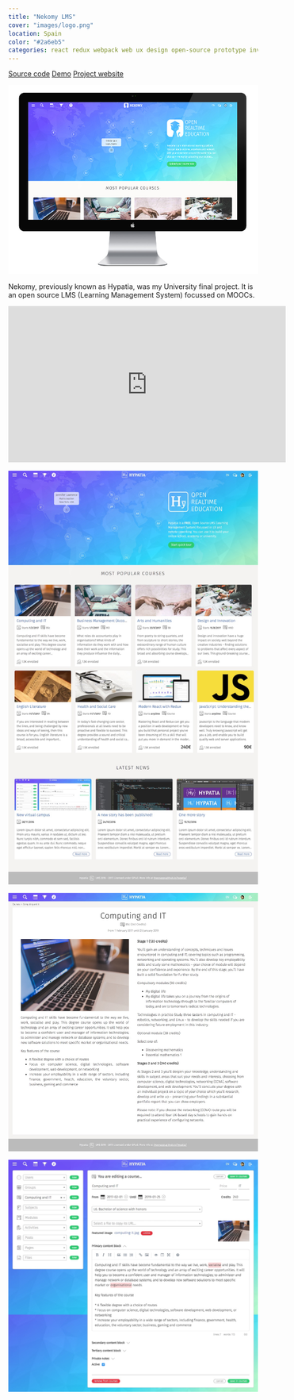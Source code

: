 ```yaml
---
title: "Nekomy LMS"
cover: "images/logo.png"
location: Spain
color: "#2a6eb5"
categories: react redux webpack web ux design open-source prototype inverted
---
```


<p class="align-center">
<a class="btn" href="https://github.com/nekomy/nekomy-platform" target="_blank">Source code</a>
<a class="btn" href="https://nekomy.com" target="_blank">Demo</a>
<a class="btn" href="https://nekomy.github.io/nekomy-platform/" target="_blank">Project website</a>
</p>

![](./images/1.jpg)

Nekomy, previously known as Hypatia, was my University final project. It is an open source LMS (Learning Management System) focussed on MOOCs.

<iframe width="560" height="315" src="https://www.youtube.com/embed/YlZpcrvJcbs" frameborder="0" allow="accelerometer; autoplay; encrypted-media; gyroscope; picture-in-picture" allowfullscreen></iframe>

![](./images/2.jpg)

![](./images/3.jpg)

![](./images/4.jpg)
